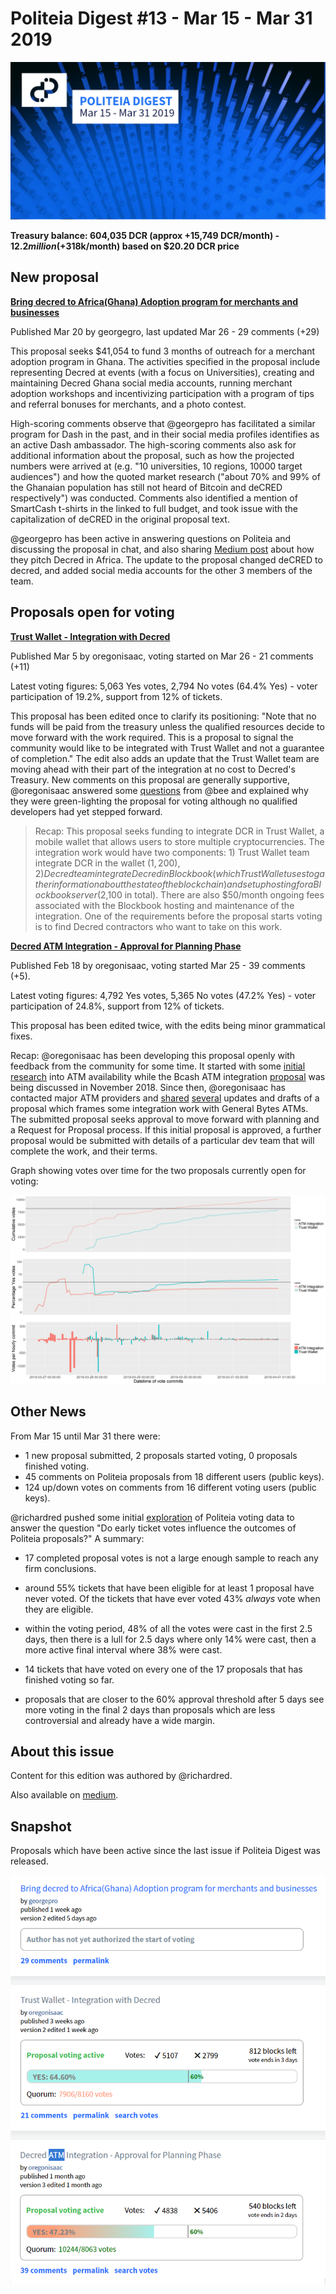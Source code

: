 # Politeia Digest #13 - Mar 15 - Mar 31 2019

![Image credit: @30000fps](img/issue013/013-title.png "Image credit: @30000fps")

**Treasury balance: 604,035 DCR (approx +15,749 DCR/month) - $12.2 million (+$318k/month) based on $20.20 DCR price**

## New proposal

[**Bring decred to Africa(Ghana) Adoption program for merchants and businesses**](https://proposals.decred.org/proposals/dac06f18bfeb5f7667e56554774de3bb99151018ce16a64f5353bab45819763b)

Published Mar 20 by georgegro, last updated Mar 26 - 29 comments (+29)

This proposal seeks $41,054 to fund 3 months of outreach for a merchant adoption program in Ghana. The activities specified in the proposal include representing Decred at events (with a focus on Universities), creating and maintaining Decred Ghana social media accounts, running merchant adoption workshops and incentivizing participation with a program of tips and referral bonuses for merchants, and a photo contest.

High-scoring comments observe that @georgepro has facilitated a similar program for Dash in the past, and in their social media profiles identifies as an active Dash ambassador. The high-scoring comments also ask for additional information about the proposal, such as how the projected numbers were arrived at (e.g. "10 universities, 10 regions, 10000 target audiences") and how the quoted market research ("about 70% and 99% of the Ghanaian population has still not heard of Bitcoin and deCRED respectively") was conducted. Comments also identified a mention of SmartCash t-shirts in the linked to full budget, and took issue with the capitalization of deCRED in the original proposal text.

@georgepro has been active in answering questions on Politeia and discussing the proposal in chat, and also sharing [Medium post](https://medium.com/@aappiahpro1/how-i-pitch-decred-in-africa-62b9ee8da7e1) about how they pitch Decred in Africa. The update to the proposal changed deCRED to decred, and added social media accounts for the other 3 members of the team.

## Proposals open for voting

**[Trust Wallet - Integration with Decred](https://proposals.decred.org/proposals/2ababdea7da2b3d8312a773d477272135a883ed772ba99cdf31eddb5f261d571)**

Published Mar 5 by oregonisaac, voting started on Mar 26 - 21 comments (+11)

Latest voting figures: 5,063 Yes votes, 2,794 No votes (64.4% Yes) - voter participation of 19.2%, support from 12% of tickets.

This proposal has been edited once to clarify its positioning: "Note that no funds will be paid from the treasury unless the qualified resources decide to move forward with the work required. This is a proposal to signal the community would like to be integrated with Trust Wallet and not a guarantee of completion." The edit also adds an update that the Trust Wallet team are moving ahead with their part of the integration at no cost to Decred's Treasury. New comments on this proposal are generally supportive, @oregonisaac answered some [questions](https://proposals.decred.org/proposals/2ababdea7da2b3d8312a773d477272135a883ed772ba99cdf31eddb5f261d571/comments/17) from @bee and explained why they were green-lighting the proposal for voting although no qualified developers had yet stepped forward. 

> Recap: This proposal seeks funding to integrate DCR in Trust Wallet, a mobile wallet that allows users to store multiple cryptocurrencies. The integration work would have two components: 1) Trust Wallet team integrate DCR in the wallet ($1,200), 2) Decred team integrate Decred in Blockbook (which Trust Wallet uses to gather information about the state of the blockchain) and set up hosting for a Blockbook server ($2,100 in total). There are also $50/month ongoing fees associated with the Blockbook hosting and maintenance of the integration. One of the requirements before the proposal starts voting is to find Decred contractors who want to take on this work.

**[Decred ATM Integration - Approval for Planning Phase](https://proposals.decred.org/proposals/aea224a561cfed183f514a9ac700d68ba8a6c71dfbee71208fb9bff5fffab51d)**

Published Feb 18 by oregonisaac, voting started Mar 25 - 39 comments (+5).

Latest voting figures: 4,792 Yes votes, 5,365 No votes (47.2% Yes) - voter participation of 24.8%, support from 12% of tickets.

This proposal has been edited twice, with the edits being minor grammatical fixes.

Recap: @oregonisaac has been developing this proposal openly with feedback from the community for some time. It started with some [initial research](https://proposals.decred.org/proposals/bb7e19283d5c65fed598d5a2f4afcc2b5d2eab187b9cb84fc4304430f80b5ad1/comments/22) into ATM availability while the Bcash ATM integration [proposal](https://proposals.decred.org/proposals/bb7e19283d5c65fed598d5a2f4afcc2b5d2eab187b9cb84fc4304430f80b5ad1) was being discussed in November 2018. Since then, @oregonisaac has contacted major ATM providers and [shared](http://zer0byte.com/zeropastebin/?486d12a5d9413a9e#EOvkXU8zNW0fQZOEExMCr9Lf04BdK3hyuic7ZqyrVus=) [several](https://gist.github.com/oregonisaac/c25bac8e0ee9d4e99997b230885296eb) updates and drafts of a proposal which frames some integration work with General Bytes ATMs. The submitted proposal seeks approval to move forward with planning and a Request for Proposal process. If this initial proposal is approved, a further proposal would be submitted with details of a particular dev team that will complete the work, and their terms.

Graph showing votes over time for the two proposals currently open for voting:

![Voting over time for the two proposals currently open for voting. Top pane shows cumulative votes (black line marks quorum requirement), middle pane shows approval % (black line marks 60% threshold), bottom pane shows yes/no votes per commit. Voting for the ATM proposal started ~24 hours before the Trust Wallet proposal.](img/issue013/issue13-proposal-voting-over-time.png "Voting over time for the two proposals currently open for voting. Top pane shows cumulative votes (black line marks quorum requirement), middle pane shows approval % (black line marks 60% threshold), bottom pane shows yes/no votes per commit. Voting for the ATM proposal started ~24 hours before the Trust Wallet proposal.")

## Other News

From Mar 15 until Mar 31 there were:

- 1 new proposal submitted, 2 proposals started voting, 0 proposals finished voting.
- 45 comments on Politeia proposals from 18 different users (public keys).
- 124  up/down votes on comments from  16  different voting users (public keys).

@richardred pushed some initial [exploration](https://github.com/RichardRed0x/pi-research/blob/master/analysis/voting/early-voting-influence.md) of Politeia voting data to answer the question "Do early ticket votes influence the outcomes of Politeia proposals?" A summary:

* 17 completed proposal votes is not a large enough sample to reach any firm conclusions.

* around 55% tickets that have been eligible for at least 1 proposal have never voted. Of the tickets that have ever voted 43% *always* vote when they are eligible.
* within the voting period, 48% of all the votes were cast in the first 2.5 days, then there is a lull for 2.5 days where only 14% were cast, then a more active final interval where 38% were cast.
* 14 tickets that have voted on every one of the 17 proposals that has finished voting so far.
* proposals that are closer to the 60% approval threshold after 5 days see more voting in the final 2 days than proposals which are less controversial and already have a wide margin.

## About this issue

Content for this edition was authored by @richardred.

Also available on [medium](https://medium.com/politeia-digest/issue-13-mar-15-mar-31-2019-fe4cb1507d1b).

## Snapshot

Proposals which have been active since the last issue if Politeia Digest was released.

![Snapshot taken 01:47 UTC Apr 1 2019](img/issue013/013-snapshot.png "Snapshot taken 01:47 UTC Apr 1 2019")
